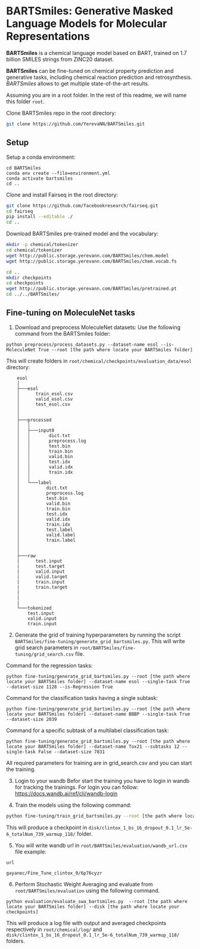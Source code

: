 # BARTSmiles: Generative Masked Language Models for Molecular Representations

**BARTSmiles** is a chemical language model based on BART, trained on 1.7 billion SMILES strings from ZINC20 dataset.

**BARTSmiles** can be fine-tuned on chemical property prediction and generative tasks, including chemical reaction prediction and retrosynthesis. *BARTSmiles* allows to get multiple state-of-the-art results. 




Assuming you are in a root folder. In the rest of this readme, we will name this folder `root`. 

Clone BARTSmiles repo in the root directory:

```bash
git clone https://github.com/YerevaNN/BARTSmiles.git
```
## Setup 

Setup a conda environment:

```
cd BARTSmiles
conda env create --file=environment.yml
conda activate bartsmiles
cd ..
```
Clone and install Fairseq in the root directory:

```bash 
git clone https://github.com/facebookresearch/fairseq.git
cd fairseq
pip install --editable ./
cd ..
```

Download BARTSmiles pre-trained model and the vocabulary:

```bash
mkdir -p chemical/tokenizer
cd chemical/tokenizer
wget http://public.storage.yerevann.com/BARTSmiles/chem.model
wget http://public.storage.yerevann.com/BARTSmiles/chem.vocab.fs

cd ..
mkdir checkpoints
cd checkpoints
wget http://public.storage.yerevann.com/BARTSmiles/pretrained.pt
cd ../../BARTSmiles/
```

## Fine-tuning on MoleculeNet tasks

1) Download and preprocess MoleculeNet datasets: 
Use the following command from the BARTSmiles folder:
```
python preprocess/process_datasets.py --dataset-name esol --is-MoleculeNet True --root [the path where locate your BARTSmiles folder]
```
This will create folders in `root/chemical/checkpoints/evaluation_data/esol` directory: 
```
    esol
    │
    ├───esol
    │      train_esol.csv
    │      valid_esol.csv
    │      test_esol.csv
    │
    │
    ├───processed
    │   │
    │   ├───input0
    │   │       dict.txt
    │   │       preprocess.log
    │   │       test.bin
    │   │       train.bin
    │   │       valid.bin
    │   │       test.idx
    │   │       valid.idx
    │   │       train.idx
    │   │
    │   └───label
    │          dict.txt
    │          preprocess.log
    │          test.bin
    │          valid.bin
    │          train.bin
    │          test.idx
    │          valid.idx
    │          train.idx 
    │          test.label
    │          valid.label
    │          train.label
    │
    │
    ├───raw
    |      test.input
    |      test.target
    |      valid.input
    |      valid.target
    |      train.input
    |      train.target
    |   
    |
    |
    └───tokenized
        test.input
        valid.input
        train.input
```

2) Generate the grid of training hyperparameters by running the script `BARTSmiles/fine-tuning/generate_grid_bartsmiles.py`. This will write grid search parameters in `root/BARTSmiles/fine-tuning/grid_search.csv` file.

Command for the regression tasks: 
```
python fine-tuning/generate_grid_bartsmiles.py --root [the path where locate your BARTSmiles folder] --dataset-name esol --single-task True --dataset-size 1128 --is-Regression True
```

Command for the classification tasks having a single subtask: 
```
python fine-tuning/generate_grid_bartsmiles.py --root [the path where locate your BARTSmiles folder] --dataset-name BBBP --single-task True --dataset-size 2039
```

Command for a specific subtask of a multilabel classification task: 
``` 
python fine-tuning/generate_grid_bartsmiles.py --root [the path where locate your BARTSmiles folder] --dataset-name Tox21 --subtasks 12 --single-task False --dataset-size 7831
```
All required parameters for training are in grid_search.csv and you can start the training.

3) Login to your wandb
    Befor start the training you have to login in wandb for tracking the trainings.
    For login you can follow: https://docs.wandb.ai/ref/cli/wandb-login 

4) Train the models using the following command:

```bash
python fine-tuning/train_grid_bartsmiles.py --root [the path where locate your BARTSmiles folder] --disk [the path where you want to store your checkpoints]  >> root/chemical/log/esol.log
```

This will produce a checkpoint in `disk/clintox_1_bs_16_dropout_0.1_lr_5e-6_totalNum_739_warmup_118/` folder.

5) You will write wandb url in `root/BARTSmiles/evaluation/wandb_url.csv` file 
example:

``` 
url

gayanec/Fine_Tune_clintox_0/6p76cyzr
```

6) Perform Stochastic Weight Averaging and evaluate from `root/BARTSmiles/evaluation` using the following command.

``` 
python evaluation/evaluate_swa_bartsmiles.py  --root [the path where locate your BARTSmiles folder] --disk [the path where locate your checkpoints]
```

This will produce a log file with output and averaged checkpoints respectively in `root/chemical/log/`  and `disk/clintox_1_bs_16_dropout_0.1_lr_5e-6_totalNum_739_warmup_118/` folders.
